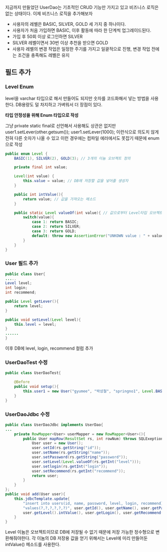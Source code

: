 지금까지 만들었던 UserDao는 기초적인 CRUD 기능만 가지고 있고 비즈니스 로직은 없는 상태이다.
이제 비즈니스 로직을 추가해보자

- 사용자의 레벨은 BASIC, SILVER, GOLD 세 가지 중 하나이다.
- 사용자가 처음 가입하면 BASIC, 이후 활동에 따라 한 단계씩 업그레이드된다.
- 가입 후 50회 이상 로그인하면 SILVER
- SILVER 레벨이면서 30번 이상 추천을 받으면 GOLD
- 사용자 레벨의 변경 작업은 일정한 주기를 가지고 일괄적으로 진행, 변경 작업 전에는 조건을 충족해도 레벨은 유지

## 필드 추가
### Level Enum
level을 varchar 타입으로 해서 만들어도 되지만 숫자를 코드화해서 넣는 방법을 사용한다.
DB용량도 덜 차지하고 가벼워서 더 장점이 있다.

**타입 안정성을 위해 Enum 타입으로 작성**

그냥 private static final로 선언해서 사용해도 상관은 없지만
user1.setLever(other.getsum());
user1.setLever(1000);
이런식으로 의도치 않게 전혀 다른 숫자가 나올 수 있고 이런 경우에는 컴파일 에러에서도 못잡기 때문에 enum으로 작성

```java
public enum Level {
	BASIC(1), SILVER(2), GOLD(3); // 3개의 이늄 오브젝트 정의

	private final int value;

	Level(int value) {
		this.value = value; // DB에 저장할 값을 넣어줄 생성자
	}

	public int intValue(){
		return value; // 값을 가져오는 메소드
	}

	public static Level valueOf(int value){ // 값으로부터 Level타입 오브젝트를 가져오도록 만드는 메소드
		switch(value){
			case 1: return BASIC;
			case 2: return SILVER;
			case 3: return GOLD;
			default: throw new AssertionError("UNKOWN value : " + value);
		}
	}
}
```

### User 필드 추가
```java
public class User{
.....
Level level;
int login;
int recommend;

public Level getLever(){
	return level;
}

public void setLevel(Level level){
	this.level = level;
}
......
}
```

이후 DB에 level, login, recommend 컬럼 추가
### UserDaoTest 수정
```java
public class UserDaoTest{

	@Before
	public void setup(){
		this.user1 = new User("gyumee", "박성철", "springno1", Level.BASIC, 1, 0);
	}
}
```

### UserDaoJdbc 수정
```java
public class UserDaoJdbc implements UserDao{
...
	private RowMapper<User> userMapper = new RowMapper<User>(){
		public User mapRow(ResultSet rs, int rowNum) throws SQLExeption{
			User user = new User();
			user.setId(rs.getString("id"));
			user.setName(rs.getString("name"));
			user.setPassword(rs.getString("password"));
			user.setLevel(Level.valueOf(rs.getInt("level")));
			user.setlogin(rs.getInt("login"));
			user.setRecommend(rs.getInt("recommend"));
			return user;
		}
	}
};
public void add(User user){
	this.jdbcTemplate.update{
		"insert into users(id, name, password, level, login, recommend)" + 
		"values(?,?,?,?,?,?)", user.getId(), user.getName(), user.getPassword,
		user.getLevel().intValue(), user.getLogin(), user.getRecommend();
	}
}
```
Level 이늄은 오브젝트이므로 DB에 저장될 수 없기 때문에 저장 가능한 정수형으로 변환해줘야한다.
각 이늄의 DB 저장용 값을 얻기 위해서는 Level에 미리 만들어둔 intValue() 메소드를 사용한다.

